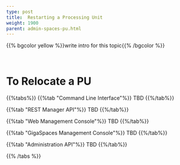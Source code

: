 ```yaml
---
type: post
title:  Restarting a Processing Unit 
weight: 1900
parent: admin-spaces-pu.html
---
```

 
 
{{% bgcolor yellow %}}write intro for this topic{{% /bgcolor %}}

<br>

#  To Relocate a PU


{{%tabs%}}
{{%tab "Command Line Interface"%}}
TBD
{{%/tab%}}

{{%tab "REST Manager API"%}}
TBD
{{%/tab%}}


{{%tab "Web Management Console"%}}
TBD
{{%/tab%}}


{{%tab "GigaSpaces Management Console"%}}
TBD
{{%/tab%}}


{{%tab "Administration API"%}}
TBD
{{%/tab%}}

{{% /tabs %}}

